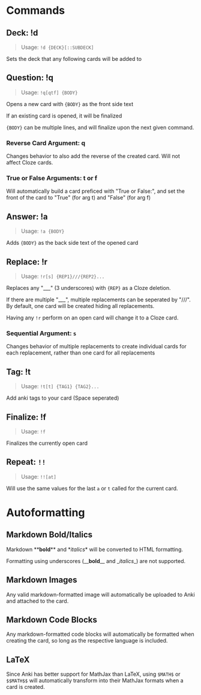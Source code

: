 # Commands
## Deck: !d
> Usage: `!d {DECK}[::SUBDECK]`

Sets the deck that any following cards will be added to

## Question: !q
> Usage: `!q[qtf] {BODY}`

Opens a new card with `{BODY}` as the front side text

If an existing card is opened, it will be finalized

`{BODY}` can be multiple lines, and will finalize upon the next given command.

### Reverse Card Argument: q
Changes behavior to also add the reverse of the created card. Will not affect Cloze cards.

### True or False Arguments: t or f
Will automatically build a card preficed with "True or False:", and set the front of the card to "True" (for arg t) and "False" (for arg f)

## Answer: !a
> Usage: `!a {BODY}`

Adds `{BODY}` as the back side text of the opened card

## Replace: !r
> Usage: `!r[s] {REP1}///{REP2}...`

Replaces any "___" (3 underscores) with `{REP}` as a Cloze deletion.

If there are multiple "___", multiple replacements can be seperated by "///". By default, one card will be created hiding all replacements.

Having any `!r` perform on an open card will change it to a Cloze card.

### Sequential Argument: `s`
Changes behavior of multiple replacements to create individual cards for each replacement, rather than one card for all replacements

## Tag: !t
> Usage: `!t[t] {TAG1} {TAG2}...`

Add anki tags to your card (Space seperated)

## Finalize: !f
> Usage: `!f`

Finalizes the currently open card

## Repeat: `!!`
> Usage: `!![at]`

Will use the same values for the last `a` or `t` called for the current card.

# Autoformatting
## Markdown Bold/Italics
Markdown &ast;&ast;**bold**&ast;&ast; and &ast;*italics*&ast; will be converted to HTML formatting.

Formatting using underscores  (&#95;&#95;**bold**&#95;&#95; and &#95;*italics*&#95;) are not supported.

## Markdown Images
Any valid markdown-formatted image will automatically be uploaded to Anki and attached to the card.

## Markdown Code Blocks
Any markdown-formatted code blocks will automatically be formatted when creating the card, so long as the respective language is included.

## LaTeX
Since Anki has better support for MathJax than LaTeX, using `$MATH$` or `$$MATH$$` will automatically transform into their MathJax formats when a card is created.